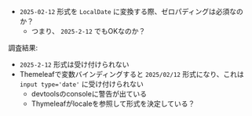 - `2025-02-12` 形式を `LocalDate` に変換する際、ゼロパディングは必須なのか？
    - つまり、 `2025-2-12` でもOKなのか？

調査結果:
- `2025-2-12` 形式は受け付けられない
- Themeleafで変数バインディングすると `2025/02/12` 形式になり、これは `input type='date'` に受け付けられない
  - devtoolsのconsoleに警告が出ている
  - Thymeleafがlocaleを参照して形式を決定している？
